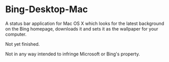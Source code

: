 Bing-Desktop-Mac
================

A status bar application for Mac OS X which looks for the latest background on the Bing homepage, downloads it and sets it as the wallpaper for your computer. 

Not yet finished. 

Not in any way intended to infringe Microsoft or Bing's property.
